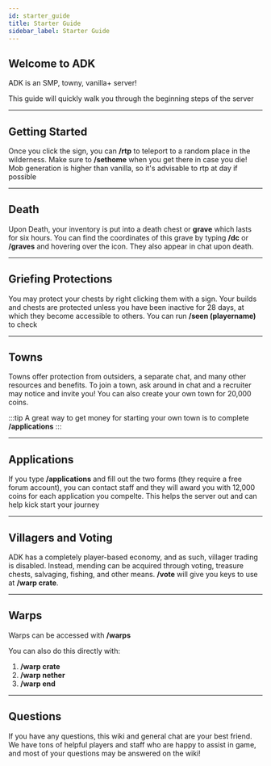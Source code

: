 ```yaml
---
id: starter_guide
title: Starter Guide
sidebar_label: Starter Guide
---
```

## Welcome to ADK
ADK is an SMP, towny, vanilla+ server! 

This guide will quickly walk you through the beginning steps of the server

---

## Getting Started
Once you click the sign, you can **/rtp** to teleport to a random place in the wilderness. Make sure to **/sethome** when you get there in case you die! Mob generation is higher than vanilla, so it's advisable to rtp at day if possible

---
## Death
Upon Death, your inventory is put into a death chest or **grave** which lasts for six hours. You can find the coordinates of this grave by typing **/dc** or **/graves** and hovering over the icon. They also appear in chat upon death.

---
## Griefing Protections
You may protect your chests by right clicking them with a sign. Your builds and chests are protected unless you have been inactive for 28 days, at which they become accessible to others. You can run **/seen (playername)** to check

---
## Towns
Towns offer protection from outsiders, a separate chat, and many other resources and benefits. To join a town, ask around in chat and a recruiter may notice and invite you! You can also create your own town for 20,000 coins.


:::tip
A great way to get money for starting your own town is to complete **/applications**
:::

---
## Applications
If you type **/applications** and fill out the two forms (they require a free forum account), you can contact staff and they will award you with 12,000 coins for each application you compelte. This helps the server out and can help kick start your journey

---
## Villagers and Voting
ADK has a completely player-based economy, and as such, villager trading is disabled. Instead, mending can be acquired through voting, treasure chests, salvaging, fishing, and other means. **/vote** will give you keys to use at **/warp crate**.

---
## Warps
Warps can be accessed with **/warps**

You can also do this directly with:

1. **/warp crate**
2. **/warp nether**
3. **/warp end**

---

## Questions
If you have any questions, this wiki and general chat are your best friend. We have tons of helpful players and staff who are happy to assist in game, and most of your questions may be answered on the wiki!
